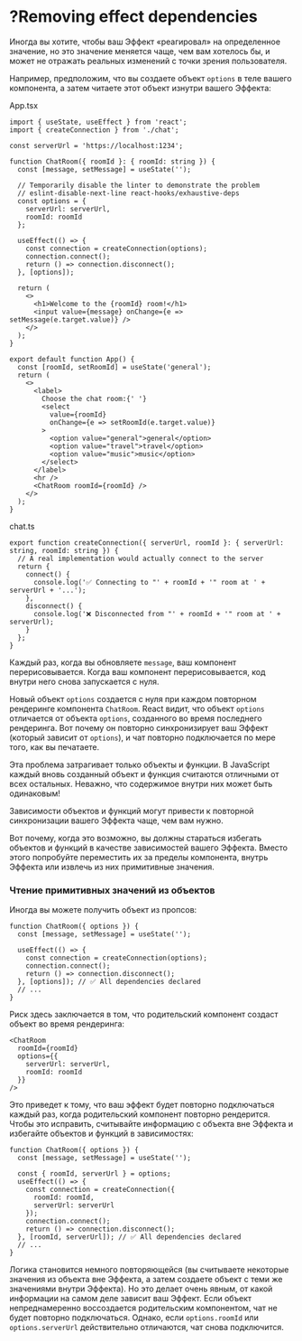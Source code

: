 # ?Removing effect dependencies

Иногда вы хотите, чтобы ваш Эффект «реагировал» на определенное значение, но это значение меняется чаще, чем вам хотелось бы, и может не отражать реальных изменений с точки зрения пользователя.

Например, предположим, что вы создаете объект `options` в теле вашего компонента, а затем читаете этот объект изнутри вашего Эффекта:

App.tsx
~~~
import { useState, useEffect } from 'react';
import { createConnection } from './chat';

const serverUrl = 'https://localhost:1234';

function ChatRoom({ roomId }: { roomId: string }) {
  const [message, setMessage] = useState('');

  // Temporarily disable the linter to demonstrate the problem
  // eslint-disable-next-line react-hooks/exhaustive-deps
  const options = {
    serverUrl: serverUrl,
    roomId: roomId
  };

  useEffect(() => {
    const connection = createConnection(options);
    connection.connect();
    return () => connection.disconnect();
  }, [options]);

  return (
    <>
      <h1>Welcome to the {roomId} room!</h1>
      <input value={message} onChange={e => setMessage(e.target.value)} />
    </>
  );
}

export default function App() {
  const [roomId, setRoomId] = useState('general');
  return (
    <>
      <label>
        Choose the chat room:{' '}
        <select
          value={roomId}
          onChange={e => setRoomId(e.target.value)}
        >
          <option value="general">general</option>
          <option value="travel">travel</option>
          <option value="music">music</option>
        </select>
      </label>
      <hr />
      <ChatRoom roomId={roomId} />
    </>
  );
}
~~~

chat.ts
~~~
export function createConnection({ serverUrl, roomId }: { serverUrl: string, roomId: string }) {
  // A real implementation would actually connect to the server
  return {
    connect() {
      console.log('✅ Connecting to "' + roomId + '" room at ' + serverUrl + '...');
    },
    disconnect() {
      console.log('❌ Disconnected from "' + roomId + '" room at ' + serverUrl);
    }
  };
}
~~~

Каждый раз, когда вы обновляете `message`, ваш компонент перерисовывается. Когда ваш компонент перерисовывается, код внутри него снова запускается с нуля.

Новый объект `options` создается с нуля при каждом повторном рендеринге компонента `ChatRoom`. React видит, что объект `options` отличается от объекта `options`, созданного во время последнего рендеринга. Вот почему он повторно синхронизирует ваш Эффект (который зависит от `options`), и чат повторно подключается по мере того, как вы печатаете.

Эта проблема затрагивает только объекты и функции. В JavaScript каждый вновь созданный объект и функция считаются отличными от всех остальных. Неважно, что содержимое внутри них может быть одинаковым!

Зависимости объектов и функций могут привести к повторной синхронизации вашего Эффекта чаще, чем вам нужно.

Вот почему, когда это возможно, вы должны стараться избегать объектов и функций в качестве зависимостей вашего Эффекта. Вместо этого попробуйте переместить их за пределы компонента, внутрь Эффекта или извлечь из них примитивные значения.

### Чтение примитивных значений из объектов

Иногда вы можете получить объект из пропсов:

~~~
function ChatRoom({ options }) {
  const [message, setMessage] = useState('');

  useEffect(() => {
    const connection = createConnection(options);
    connection.connect();
    return () => connection.disconnect();
  }, [options]); // ✅ All dependencies declared
  // ...
}
~~~

Риск здесь заключается в том, что родительский компонент создаст объект во время рендеринга:

~~~
<ChatRoom
  roomId={roomId}
  options={{
    serverUrl: serverUrl,
    roomId: roomId
  }}
/>
~~~


Это приведет к тому, что ваш эффект будет повторно подключаться каждый раз, когда родительский компонент повторно рендерится. Чтобы это исправить, считывайте информацию с объекта вне Эффекта и избегайте объектов и функций в зависимостях:

~~~
function ChatRoom({ options }) {
  const [message, setMessage] = useState('');

  const { roomId, serverUrl } = options;
  useEffect(() => {
    const connection = createConnection({
      roomId: roomId,
      serverUrl: serverUrl
    });
    connection.connect();
    return () => connection.disconnect();
  }, [roomId, serverUrl]); // ✅ All dependencies declared
  // ...
}
~~~

Логика становится немного повторяющейся (вы считываете некоторые значения из объекта вне Эффекта, а затем создаете объект с теми же значениями внутри Эффекта). Но это делает очень явным, от какой информации на самом деле зависит ваш Эффект. Если объект непреднамеренно воссоздается родительским компонентом, чат не будет повторно подключаться. Однако, если `options.roomId` или `options.serverUrl` действительно отличаются, чат снова подключится.
